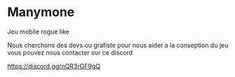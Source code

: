 # Manymone

Jeu mobile rogue like

Nous cherchons des devs ou grafiste pour nous aider a la conseption du jeu vous pouvez nous contacter sur ce discord

https://discord.gg/nQR3rGF9gQ
